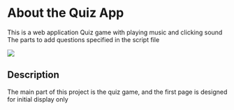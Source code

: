 # About the Quiz App
This is a web application
Quiz game with playing music and clicking sound
The parts to add questions specified in the script file


<img align="center" src="Quiz-App.gif">

## Description

The main part of this project is the quiz game, and the first page is designed for initial display only
